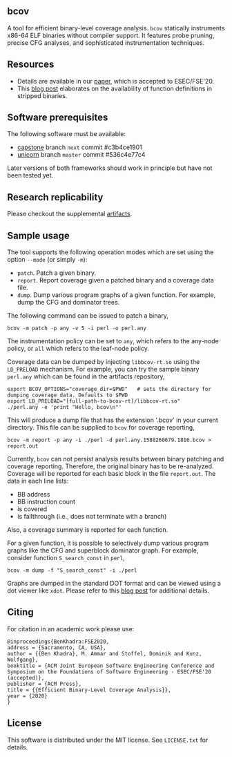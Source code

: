 
## bcov

A tool for efficient binary-level coverage analysis. `bcov` statically
instruments x86-64 ELF binaries without compiler support. It features probe
pruning, precise CFG analyses, and sophisticated instrumentation techniques.

## Resources

  - Details are available in our [paper][link-preprint], which is accepted to ESEC/FSE'20.
  - This [blog post][link-post1] elaborates on the availability of function definitions in stripped binaries.

## Software prerequisites

The following software must be available:
   - [capstone][link-capstone] branch `next` commit #c3b4ce1901
   - [unicorn][link-unicorn]  branch `master` commit #536c4e77c4

Later versions of both frameworks should work in principle but have not been
tested yet.

## Research replicability

Please checkout the supplemental [artifacts][link-artifacts].

## Sample usage

The tool supports the following operation modes which are set using the option `--mode` (or simply `-m`):

  - `patch`. Patch a given binary.
  - `report`. Report coverage given a patched binary and a coverage data file.
  - `dump`. Dump various program graphs of a given function. For example, dump the CFG and dominator trees.

The following command can be issued to patch a binary,

```shell script
bcov -m patch -p any -v 5 -i perl -o perl.any
```

The instrumentation policy can be set to `any`, which refers to the any-node policy, or `all` which
refers to the leaf-node policy.

Coverage data can be dumped by injecting `libbcov-rt.so` using the `LD_PRELOAD`
mechanism. For example, you can try the sample binary `perl.any` which can be
found in the artifacts repository,

```shell script
export BCOV_OPTIONS="coverage_dir=$PWD"   # sets the directory for dumping coverage data. Defaults to $PWD
export LD_PRELOAD="[full-path-to-bcov-rt]/libbcov-rt.so"
./perl.any -e 'print "Hello, bcov\n"'
```

This will produce a dump file that has the extension '.bcov' in your current
directory. This file can be supplied to `bcov` for coverage reporting,

```shell script
bcov -m report -p any -i ./perl -d perl.any.1588260679.1816.bcov > report.out
```

Currently, `bcov` can not persist analysis results between binary
patching and coverage reporting. Therefore, the original binary has to be
re-analyzed. Coverage will be reported for each basic block in the file
`report.out`. The data in each line lists:
 - BB address
 - BB instruction count
 - is covered
 - is fallthrough (i.e., does not terminate with a branch)

Also, a coverage summary is reported for each function.

For a given function, it is possible to selectively dump various program graphs like the CFG and superblock dominator graph. For example, consider function `S_search_const` in `perl`,

```shell script
bcov -m dump -f "S_search_const" -i ./perl
```

Graphs are dumped in the standard DOT format and can be viewed using a dot viewer like `xdot`.
Please refer to this [blog post][link-post2] for additional details. 

## Citing

For citation in an academic work please use:

    @inproceedings{BenKhadra:FSE2020,
    address = {Sacramento, CA, USA},
    author = {{Ben Khadra}, M. Ammar and Stoffel, Dominik and Kunz, Wolfgang},
    booktitle = {ACM Joint European Software Engineering Conference and Symposium on the Foundations of Software Engineering - ESEC/FSE'20 (accepted)},
    publisher = {ACM Press},
    title = {{Efficient Binary-Level Coverage Analysis}},
    year = {2020}
    }

## License

This software is distributed under the MIT license. See `LICENSE.txt` for details.

 [link-capstone]: https://github.com/aquynh/capstone
 [link-unicorn]: https://github.com/unicorn-engine/unicorn
 [link-preprint]: https://arxiv.org/pdf/2004.14191.pdf
 [link-artifacts]: https://github.com/abenkhadra/bcov-artifacts
 [link-post1]: https://blog.formallyapplied.com/2020/05/function-identification/
 [link-post2]: https://blog.formallyapplied.com/2020/06/bcov-program-graphs/
